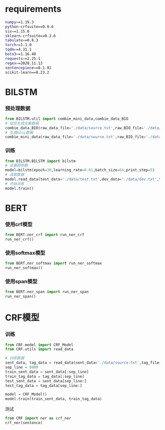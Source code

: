 # requirements

```sh
numpy==1.19.3
python-crfsuite==0.9.6
six==1.15.0
sklearn-crfsuite==0.3.6
tabulate==0.8.3
torch==1.1.0
tqdm==4.31.1
boto3==1.16.40
requests==2.25.1
regex==2020.11.13
sentencepiece==0.1.91
scikit-learn==0.23.2
```

# BILSTM

### 预处理数据

```python
from BILSTM.util import combie_mini_data,combie_data_BIO
# 组合生成全集数据
combie_data_BIO(raw_data_file='./data/source.txt',raw_BIO_file='./data/BIO.txt')
# 生成mini数据
combie_mini_data(raw_data_file='./data/source.txt',raw_BIO_file='./data/BIO.txt',num=20000)
```

### 训练

```python
from BILSTM.BILSTM import bilstm
# 设置超参数
model=bilstm(epoch=30,learning_rate=0.01,batch_size=64,print_step=5)
# 读取数据
model.read_data(test_data='./data/test.txt',dev_data='./data/dev.txt',train_data='./data/train.txt')
# 开始训练
model.train()
```



# BERT

### 使用crf模型

```python
from BERT.ner_crf import run_ner_crf
run_ner_crf()
```



### 使用softmax模型

```python
from BERT.ner_softmax import run_ner_softmax
run_ner_softmax()
```



### 使用span模型

```python
from BERT.ner_span import run_ner_span
run_ner_span()
```

# CRF模型

### 训练

```python
from CRF.model import CRF_Model
from CRF.utils import read_data

# 训练数据
sent_data, tag_data = read_data(sent_data='./data/source.txt',tag_file='./data/BIO.txt', lines=10000)    
sep_line = 8000
train_sent_data = sent_data[:sep_line]
train_tag_data = tag_data[:sep_line]
test_sent_data = sent_data[sep_line:]
test_tag_data = tag_data[sep_line:]

model = CRF_Model()
model.train(train_sent_data, train_tag_data)
```

测试

```python
from CRF import ner as crf_ner
crf_ner(sentence)
```

